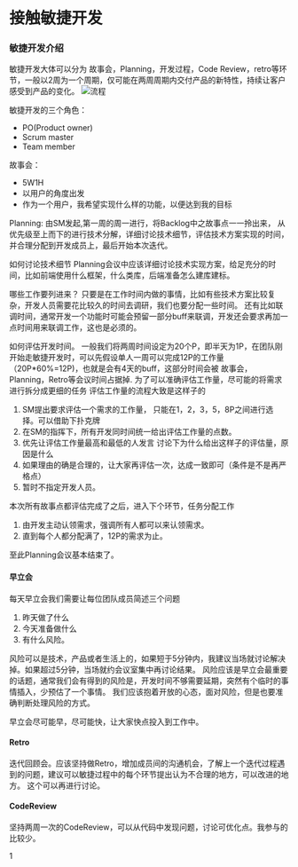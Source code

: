 # 接触敏捷开发


### 敏捷开发介绍

敏捷开发大体可以分为 故事会，Planning，开发过程，Code Review，retro等环节，一般以2周为一个周期，仅可能在两周周期内交付产品的新特性，持续让客户感受到产品的变化。
![流程](https://s3.mogucdn.com/mlcdn/c024f5/170922_8866k2kh39ah8hikgfldefdiag1ec_1054x522.png)


敏捷开发的三个角色：
- PO(Product owner)
- Scrum master
- Team member

故事会：
- 5W1H
- 以用户的角度出发
- 作为一个用户，我希望实现什么样的功能，以便达到我的目标

Planning:
由SM发起,第一周的周一进行，将Backlog中之故事点一一拎出来， 从优先级至上而下的进行技术分解，详细讨论技术细节，评估技术方案实现的时间，并合理分配到开发成员上，最后开始本次迭代。

如何讨论技术细节
Planning会议中应该详细讨论技术实现方案，给足充分的时间，比如前端使用什么框架，什么类库，后端准备怎么建库建标。

哪些工作要列进来？
只要是在工作时间内做的事情，比如有些技术方案比较复杂，开发人员需要花比较久的时间去调研，我们也要分配一些时间。 还有比如联调时间，通常开发一个功能时可能会预留一部分buff来联调，开发还会要求再加一点时间用来联调工作，这也是必须的。

如何评估开发时间。
一般我们将两周时间设定为20个P，即半天为1P，在团队刚开始走敏捷开发时，可以先假设单人一周可以完成12P的工作量（20P*60%=12P)，也就是会有4天的buff，这部分时间会被 故事会，Planning，Retro等会议时间占据掉.
为了可以准确评估工作量，尽可能的将需求进行拆分成更细的任务
评估工作量的流程大致是这样子的
1. SM提出要求评估一个需求的工作量， 只能在1，2，3，5，8P之间进行选择。可以借助下扑克牌
2. 在SM的指挥下，所有开发同时间统一给出评估工作量的点数。
3. 优先让评估工作量最高和最低的人发言 讨论下为什么给出这样子的评估量，原因是什么
4. 如果理由的确是合理的，让大家再评估一次，达成一致即可（条件是不是再严格点）
5. 暂时不指定开发人员。

本次所有故事点都评估完成了之后，进入下个环节，任务分配工作
1. 由开发主动认领需求，强调所有人都可以来认领需求。
2. 直到每个人都分配满了，12P的需求为止。

至此Planning会议基本结束了。

#### 早立会
每天早立会我们需要让每位团队成员简述三个问题
1. 昨天做了什么
2. 今天准备做什么
3. 有什么风险。

风险可以是技术，产品或者生活上的，如果短于5分钟内，我建议当场就讨论解决掉。如果超过5分钟，当场就约会议室集中再讨论结果。
风险应该是早立会最重要的话题，通常我们会有得到的风险是，开发时间不够需要延期，突然有个临时的事情插入，少预估了一个事情。
我们应该抱着开放的心态，面对风险，但是也要准确判断处理风险的方式。

早立会尽可能早，尽可能快，让大家快点投入到工作中。

#### Retro
迭代回顾会。应该坚持做Retro，增加成员间的沟通机会，了解上一个迭代过程遇到的问题，建议可以敏捷过程中的每个环节提出认为不合理的地方，可以改进的地方。 这个可以再进行讨论。

#### CodeReview
坚持两周一次的CodeReview，可以从代码中发现问题，讨论可优化点。我参与的比较少。




















1
